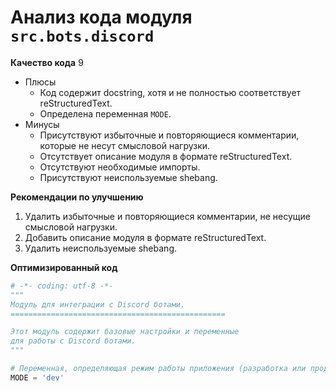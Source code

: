 # Анализ кода модуля `src.bots.discord`

**Качество кода**
9
- Плюсы
    - Код содержит docstring, хотя и не полностью соответствует reStructuredText.
    - Определена переменная `MODE`.
- Минусы
    - Присутствуют избыточные и повторяющиеся комментарии, которые не несут смысловой нагрузки.
    - Отсутствует описание модуля в формате reStructuredText.
    - Отсутствуют необходимые импорты.
    - Присутствуют неиспользуемые shebang.

**Рекомендации по улучшению**

1.  Удалить избыточные и повторяющиеся комментарии, не несущие смысловой нагрузки.
2.  Добавить описание модуля в формате reStructuredText.
3.  Удалить неиспользуемые shebang.

**Оптимизированный код**

```python
# -*- coding: utf-8 -*-
"""
Модуль для интеграции с Discord ботами.
================================================

Этот модуль содержит базовые настройки и переменные
для работы с Discord ботами.
"""

# Переменная, определяющая режим работы приложения (разработка или продакшн).
MODE = 'dev'
```